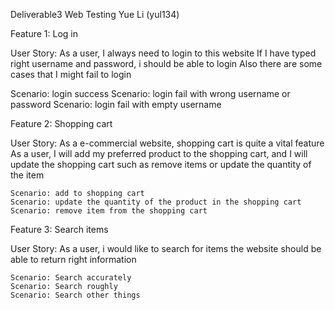 Deliverable3 Web Testing Yue Li (yul134)

Feature 1: Log in

 User Story:
 As a user, I always need to login to this website
 If I have typed right username and password, i should be able to login
 Also there are some cases that I might fail to login
 
   Scenario: login success
   Scenario: login fail with wrong username or password
   Scenario: login fail with empty username

Feature 2: Shopping cart

 User Story:
   As a e-commercial website, shopping cart is quite a vital feature
   As a user, I will add my preferred product to the shopping cart,
   and I will update the shopping cart such as remove items
   or update the quantity of the item

    Scenario: add to shopping cart
    Scenario: update the quantity of the product in the shopping cart
    Scenario: remove item from the shopping cart


Feature 3: Search items

 User Story:
  As a user, i would like to search for items
  the website should be able to return right information
    
    Scenario: Search accurately
    Scenario: Search roughly
    Scenario: Search other things
